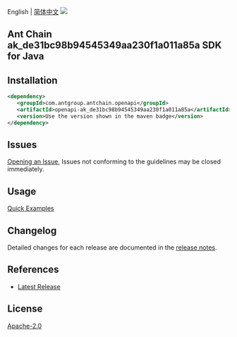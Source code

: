 English | [简体中文](README-CN.md)
![](https://aliyunsdk-pages.alicdn.com/icons/AlibabaCloud.svg)

## Ant Chain ak_de31bc98b94545349aa230f1a011a85a SDK for Java

## Installation

```xml
<dependency>
   <groupId>com.antgroup.antchain.openapi</groupId>
   <artifactId>openapi-ak_de31bc98b94545349aa230f1a011a85a</artifactId>
   <version>Use the version shown in the maven badge</version>
</dependency>
```

## Issues
[Opening an Issue](https://github.com/alipay/antchain-openapi-prod-sdk/issues/new), Issues not conforming to the guidelines may be closed immediately.

## Usage
[Quick Examples](https://github.com/alipay/antchain-openapi-prod-sdk/blob/master/docs/0-Examples-EN.md#quick-examples)

## Changelog
Detailed changes for each release are documented in the [release notes](./ChangeLog.txt).

## References
* [Latest Release](https://github.com/alipay/antchain-openapi-prod-sdk/)

## License
[Apache-2.0](http://www.apache.org/licenses/LICENSE-2.0)
